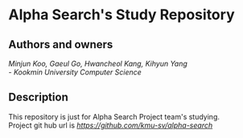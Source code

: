# Alpha Search's Study Repository
## Authors and owners
*Minjun Koo, Gaeul Go, Hwancheol Kang, Kihyun Yang*<br>
*- Kookmin University Computer Science*
## Description
This repository is just for Alpha Search Project team's studying. <br>
Project git hub url is *https://github.com/kmu-sv/alpha-search*

